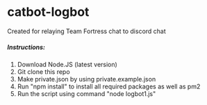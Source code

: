 # catbot-logbot
Created for relaying Team Fortress chat to discord chat
##### Instructions:
1. Download Node.JS (latest version)
2. Git clone this repo
3. Make private.json by using private.example.json
4. Run "npm install" to install all required packages as well as pm2
5. Run the script using command "node logbot1.js"
